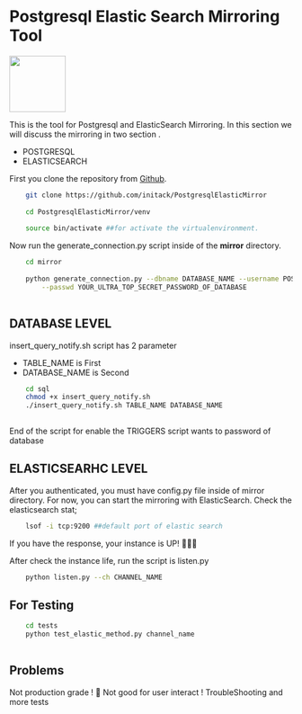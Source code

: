 # Postgresql Elastic Search Mirroring Tool 
<img width="100px" src="https://avatars0.githubusercontent.com/u/33815907?s=400&u=2a8757c5f1e6cf754ef1028f1a2442261ced6220&v=4"></img>

This is the tool for Postgresql and ElasticSearch Mirroring. In this section we will discuss the mirroring in two section . 

*	POSTGRESQL
*	ELASTICSEARCH

First you clone the repository from <a href="https://github.com/initack/PostgresqlElasticMirror">Github</a>.



```sh
    git clone https://github.com/initack/PostgresqlElasticMirror
    
    cd PostgresqlElasticMirror/venv
    
    source bin/activate ##for activate the virtualenvironment. 
```


Now run the generate_connection.py script 
inside of the <b>mirror</b> directory.

```sh
    cd mirror
    
    python generate_connection.py --dbname DATABASE_NAME --username POSTGRES_USER \
    	--passwd YOUR_ULTRA_TOP_SECRET_PASSWORD_OF_DATABASE
   
```

## DATABASE LEVEL
insert_query_notify.sh script has 2 parameter


* TABLE_NAME is First
* DATABASE_NAME is Second
```sh
    cd sql
    chmod +x insert_query_notify.sh
    ./insert_query_notify.sh TABLE_NAME DATABASE_NAME
    
```
End of the script for enable the TRIGGERS script wants to password of database


## ELASTICSEARHC LEVEL


After you authenticated, you must have config.py file inside of mirror directory.
For now, you can start the mirroring with ElasticSearch. Check the elasticsearch stat;

```sh
	lsof -i tcp:9200 ##default port of elastic search
```
If you have the response, your instance is UP! :clap::clap::clap:

After check the instance life, run the script is listen.py
```sh
	python listen.py --ch CHANNEL_NAME
```


## For Testing
```sh
	cd tests
	python test_elastic_method.py channel_name
    
```
## Problems

Not production grade ! :snake:
Not good for user interact !
TroubleShooting and more tests
